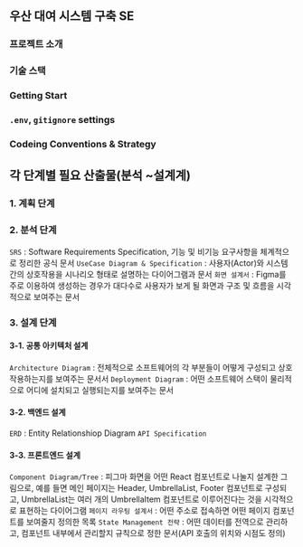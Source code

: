## 우산 대여 시스템 구축 SE
### 프로젝트 소개

### 기술 스택

### Getting Start

### `.env`, `gitignore` settings

### Codeing Conventions & Strategy


## 각 단계별 필요 산출물(분석 ~설계계)
### 1. 계획 단계

### 2. 분석 단계
`SRS` : Software Requirements Specification, 기능 및 비기능 요구사항을 체계적으로 정리한 공식 문서
`UseCase Diagram & Specification` : 사용자(Actor)와 시스템 간의 상호작용을 시나리오 형태로 설명하는 다이어그램과 문서
`화면 설계서` : Figma를 주로 이용하여 생성하는 경우가 대다수로 사용자가 보게 될 화면과 구조 및 흐름을 시각적으로 보여주는 문서

### 3. 설계 단계

#### 3-1. 공통 아키텍처 설계
`Architecture Diagram` : 전체적으로 소프트웨어의 각 부분들이 어떻게 구성되고 상호작용하는지를 보여주는 문서서
`Deployment Diagram` : 어떤 소프트웨어 스택이 물리적으로 어디에 설치되고 실행되는지를 보여주는 문서

#### 3-2. 백엔드 설계
`ERD` : Entity Relationshiop Diagram
`API Specification`

#### 3-3. 프론트엔드 설계
`Component Diagram/Tree` : 피그마 화면을 어떤 React 컴포넌트로 나눌지 설계한 그림으로, 예를 들면 메인 페이지는 Header, UmbrellaList, Footer 컴포넌트로 구성되고, UmbrellaList는 여러 개의 UmbrellaItem 컴포넌트로 이루어진다는 것을 시각적으로 표현하는 다이어그램
`페이지 라우팅 설계서` : 어떤 주소로 접속하면 어떤 페이지 컴포넌트를 보여줄지 정의한 목록
`State Management 전략` : 어떤 데이터를 전역으로 관리하고, 컴포넌트 내부에서 관리할지 규칙으로 정한 문서(API 호출의 위치와 시점도 정의)